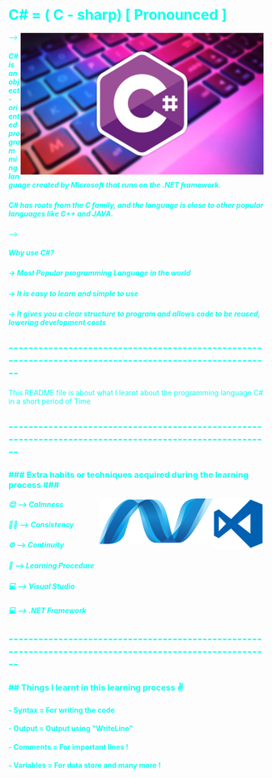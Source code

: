 <HTML>
<BODY BGCOLOUR = "#808080" TEXT ="##FFFFFF">
<h1>C# = ( C - sharp) [ Pronounced ]</h1>
<img align = "right" alt = "C#" src =R.jpg height = "280" width = "480">
-->
<h5>C# is an object - oriented programming language created by Microsoft that runs on the .NET framework.</h5>
<h5>C# has roots from the C family, and the language is close to other popular languages like C++ and JAVA.</h5>
-->
  <h5>Why use C#?</h5>
  <h5>-> Most Popular programming Language in the world</h5>
  <h5>-> It is easy to learn and simple to use</h5>
<h5>-> It gives you a clear structure to program and allows code to be reused, lowering development costs</h5>
<h2>--------------------------------------------------------------------------------------------------------</h2>
This README file is about what I learnt about the programming language C# in a short period of Time
<h2>--------------------------------------------------------------------------------------------------------</h2>
<h3><B> ### Extra habits or techniques acquired during the learning process ###</B></h3>
<img align = "right" alt = "Visual studio" src = OIP.png height = "100">

<img align = "right" alt = ".net Framework" src = .net.png height = "90">

<h5>😌 --> Calmness</h5>
<h5>🐱‍👤 --> Consistency</h5>
<h5>⚙  --> Continuity</h5>
<h5>📖 --> Learning Procedure</h5>
<h5>💻 --> Visual Studio</h5>
<h5>💻 --> .NET Framework</h5>
<h2>--------------------------------------------------------------------------------------------------------</h2>
  <h3>## Things I learnt in this learning process ✌</h3>
  <h4>- Syntax = For writing the code </h5>
  <h4>- Output = Output using "WriteLine"</h4>
  <h4>- Comments = For important lines !</h4>
  <h4>- Variables = For data store and many more !</h4>
</BODY>
</HTML>













